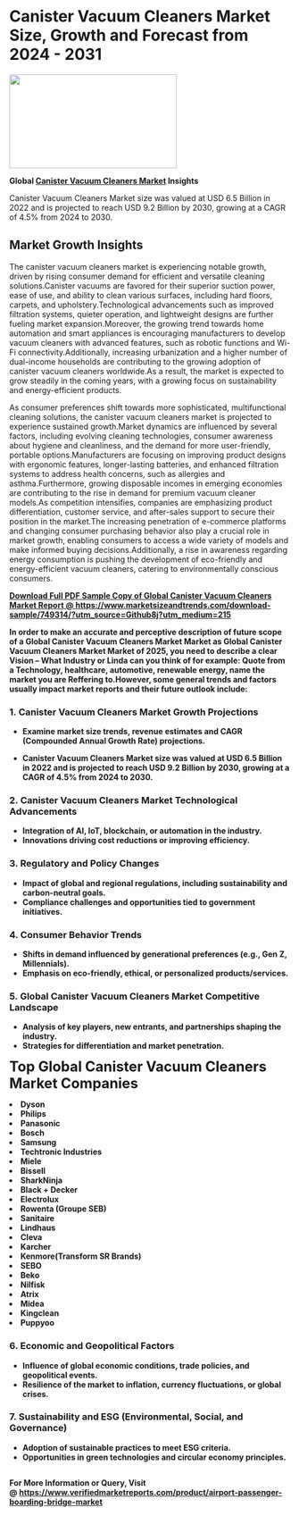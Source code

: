 <H1>Canister Vacuum Cleaners Market Size, Growth and Forecast from 2024 - 2031</H1><img class="aligncenter size-medium wp-image-584254" src="https://thirdeyenews.in/wp-content/uploads/2024/09/Global-Market-Research-300x168.jpeg" alt="" width="300" height="168" /><p><strong>Global&nbsp;<a href="https://www.marketsizeandtrends.com/download-sample/749314/?utm_source=Github8j?utm_medium=215">Canister Vacuum Cleaners Market</a> Insights</strong></p><p>Canister Vacuum Cleaners Market size was valued at USD 6.5 Billion in 2022 and is projected to reach USD 9.2 Billion by 2030, growing at a CAGR of 4.5% from 2024 to 2030.</p><p><h2>Market Growth Insights</h2> <p>The canister vacuum cleaners market is experiencing notable growth, driven by rising consumer demand for efficient and versatile cleaning solutions.Canister vacuums are favored for their superior suction power, ease of use, and ability to clean various surfaces, including hard floors, carpets, and upholstery.Technological advancements such as improved filtration systems, quieter operation, and lightweight designs are further fueling market expansion.Moreover, the growing trend towards home automation and smart appliances is encouraging manufacturers to develop vacuum cleaners with advanced features, such as robotic functions and Wi-Fi connectivity.Additionally, increasing urbanization and a higher number of dual-income households are contributing to the growing adoption of canister vacuum cleaners worldwide.As a result, the market is expected to grow steadily in the coming years, with a growing focus on sustainability and energy-efficient products.</p> <p><strong><a href="#"></a></strong></p> <p>As consumer preferences shift towards more sophisticated, multifunctional cleaning solutions, the canister vacuum cleaners market is projected to experience sustained growth.Market dynamics are influenced by several factors, including evolving cleaning technologies, consumer awareness about hygiene and cleanliness, and the demand for more user-friendly, portable options.Manufacturers are focusing on improving product designs with ergonomic features, longer-lasting batteries, and enhanced filtration systems to address health concerns, such as allergies and asthma.Furthermore, growing disposable incomes in emerging economies are contributing to the rise in demand for premium vacuum cleaner models.As competition intensifies, companies are emphasizing product differentiation, customer service, and after-sales support to secure their position in the market.The increasing penetration of e-commerce platforms and changing consumer purchasing behavior also play a crucial role in market growth, enabling consumers to access a wide variety of models and make informed buying decisions.Additionally, a rise in awareness regarding energy consumption is pushing the development of eco-friendly and energy-efficient vacuum cleaners, catering to environmentally conscious consumers.</p> <p><strong><a href="#"></p><p><span class=""><strong>Download Full PDF Sample Copy of Global Canister Vacuum Cleaners Market Report</strong> @ <a href="https://www.marketsizeandtrends.com/download-sample/749314/?utm_source=Github8j?utm_medium=215" target="_blank">https://www.marketsizeandtrends.com/download-sample/749314/?utm_source=Github8j?utm_medium=215</a></span></p><p>In order to make an accurate and perceptive description of future scope of a Global&nbsp;Canister Vacuum Cleaners Market Market as Global&nbsp;Canister Vacuum Cleaners Market Market of 2025, you need to describe a clear Vision &ndash; What Industry or Linda can you think of for example: Quote from a Technology, healthcare, automotive, renewable energy, name the market you are Reffering to.However, some general trends and factors usually impact market reports and their future outlook include:</p><h3>1.&nbsp;<strong>Canister Vacuum Cleaners Market Growth Projections</strong></h3><ul><li>Examine market size trends, revenue estimates and CAGR (Compounded Annual Growth Rate) projections.</li><li><p>Canister Vacuum Cleaners Market size was valued at USD 6.5 Billion in 2022 and is projected to reach USD 9.2 Billion by 2030, growing at a CAGR of 4.5% from 2024 to 2030.</p></li></ul><h3>2.&nbsp;<strong>Canister Vacuum Cleaners Market Technological Advancements</strong></h3><ul><li>Integration of AI, IoT, blockchain, or automation in the industry.</li><li>Innovations driving cost reductions or improving efficiency.</li></ul><h3>3.&nbsp;<strong>Regulatory and Policy Changes</strong></h3><ul><li>Impact of global and regional regulations, including sustainability and carbon-neutral goals.</li><li>Compliance challenges and opportunities tied to government initiatives.</li></ul><h3>4.&nbsp;<strong>Consumer Behavior Trends</strong></h3><ul><li>Shifts in demand influenced by generational preferences (e.g., Gen Z, Millennials).</li><li>Emphasis on eco-friendly, ethical, or personalized products/services.</li></ul><h3>5.&nbsp;<strong>Global Canister Vacuum Cleaners Market Competitive Landscape</strong></h3><ul><li>Analysis of key players, new entrants, and partnerships shaping the industry.</li><li>Strategies for differentiation and market penetration.</li></ul><p data-pm-slice="1 1 []"><span style="color: inherit; font-family: inherit; font-size: 25px;">Top Global Canister Vacuum Cleaners Market Companies</span></p><div class="" data-test-id=""><p><li>Dyson</li><li> Philips</li><li> Panasonic</li><li> Bosch</li><li> Samsung</li><li> Techtronic Industries</li><li> Miele</li><li> Bissell</li><li> SharkNinja</li><li> Black + Decker</li><li> Electrolux</li><li> Rowenta (Groupe SEB)</li><li> Sanitaire</li><li> Lindhaus</li><li> Cleva</li><li> Karcher</li><li> Kenmore(Transform SR Brands)</li><li> SEBO</li><li> Beko</li><li> Nilfisk</li><li> Atrix</li><li> Midea</li><li> Kingclean</li><li> Puppyoo</li></p></div><h3>6.&nbsp;<strong>Economic and Geopolitical Factors</strong></h3><ul><li>Influence of global economic conditions, trade policies, and geopolitical events.</li><li>Resilience of the market to inflation, currency fluctuations, or global crises.</li></ul><h3>7.&nbsp;<strong>Sustainability and ESG (Environmental, Social, and Governance)</strong></h3><ul><li>Adoption of sustainable practices to meet ESG criteria.</li><li>Opportunities in green technologies and circular economy principles.</li></ul><h2><strong style="font-size: 14px;">For More Information or Query, Visit @&nbsp;</strong><a style="background-color: #ffffff; font-size: 14px;" href="https://www.marketsizeandtrends.com/report/canister-vacuum-cleaners-market/" target="_blank">https://www.verifiedmarketreports.com/product/airport-passenger-boarding-bridge-market</a></h2>